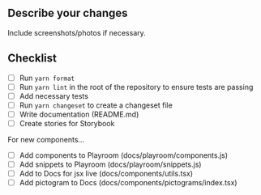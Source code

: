 ## Describe your changes

Include screenshots/photos if necessary.

## Checklist

- [ ] Run `yarn format`
- [ ] Run `yarn lint` in the root of the repository to ensure tests are passing
- [ ] Add necessary tests
- [ ] Run `yarn changeset` to create a changeset file
- [ ] Write documentation (README.md)
- [ ] Create stories for Storybook

For new components...

- [ ] Add components to Playroom (docs/playroom/components.js)
- [ ] Add snippets to Playroom (docs/playroom/snippets.js)
- [ ] Add to Docs for jsx live (docs/components/utils.tsx)
- [ ] Add pictogram to Docs (docs/components/pictograms/index.tsx)
